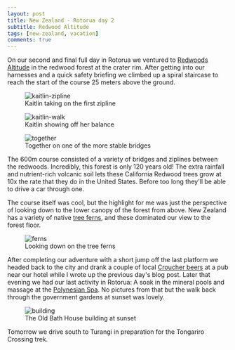 ```yaml
---
layout: post
title: New Zealand - Rotorua day 2
subtitle: Redwood Altitude
tags: [new-zealand, vacation]
comments: true
---
```


On our second and final full day in Rotorua we ventured to [Redwoods Altitude](https://www.treewalk.co.nz/the-walk/redwoods-altitude/) in the redwood forest at the crater rim. After getting into our harnesses and a quick safety briefing we climbed up a spiral staircase to reach the start of the course 25 meters above the ground.

<figure>
  <img src="{{site.url}}/assets/img/2023-03-12-rotorua-day-2/kaitlin-zipline.JPG" alt="kaitlin-zipline"/>
  <figcaption>Kaitlin taking on the first zipline</figcaption>
</figure>

<figure>
  <img src="{{site.url}}/assets/img/2023-03-12-rotorua-day-2/kaitlin-walk.JPG" alt="kaitlin-walk"/>
  <figcaption>Kaitlin showing off her balance</figcaption>
</figure>

<figure>
  <img src="{{site.url}}/assets/img/2023-03-12-rotorua-day-2/together.JPG" alt="together"/>
  <figcaption>Together on one of the more stable bridges</figcaption>
</figure>

The 600m course consisted of a variety of bridges and ziplines between the redwoods. Incredibly, this forest is only 120 years old! The extra rainfall and nutrient-rich volcanic soil lets these California Redwood trees grow at 10x the rate that they do in the United States. Before too long they'll be able to drive a car through one.

The course itself was cool, but the highlight for me was just the perspective of looking down to the lower canopy of the forest from above. New Zealand has a variety of native [tree ferns](https://blog.tepapa.govt.nz/2019/12/20/identifying-new-zealands-common-tree-ferns-ponga-mamaku-katote-wheki-and-wheki-ponga/), and these dominated our view to the forest floor.

<figure>
  <img src="{{site.url}}/assets/img/2023-03-12-rotorua-day-2/ferns.JPG" alt="ferns"/>
  <figcaption>Looking down on the tree ferns</figcaption>
</figure>

After completing our adventure with a short jump off the last platform we headed back to the city and drank a couple of local [Croucher beers](http://www.croucherbrewing.co.nz) at a pub near our hotel while I wrote up the previous day's blog post. Later that evening we had our last activity in Rotorua: A soak in the mineral pools and massage at the [Polynesian Spa](https://www.polynesianspa.co.nz). No pictures from that but the walk back through the government gardens at sunset was lovely.

<figure>
  <img src="{{site.url}}/assets/img/2023-03-12-rotorua-day-2/building.JPG" alt="building"/>
  <figcaption>The Old Bath House building at sunset</figcaption>
</figure>

Tomorrow we drive south to Turangi in preparation for the Tongariro Crossing trek.
